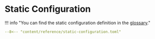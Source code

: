 # Static Configuration

!!! info "You can find the static configuration definition in the [glossary](../glossary.md)."

```yaml
--8<-- "content/reference/static-configuration.toml"
```
